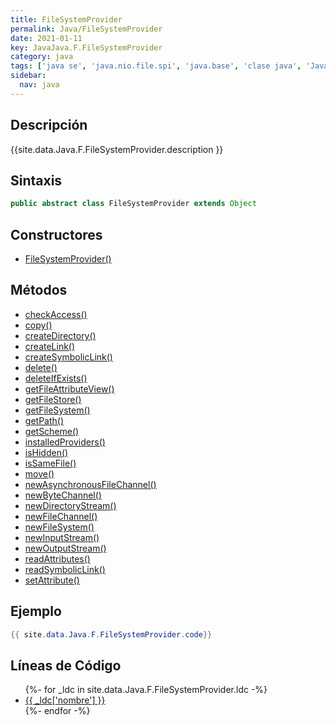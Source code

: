 ```yaml
---
title: FileSystemProvider
permalink: Java/FileSystemProvider
date: 2021-01-11
key: JavaJava.F.FileSystemProvider
category: java
tags: ['java se', 'java.nio.file.spi', 'java.base', 'clase java', 'Java 1.7']
sidebar: 
  nav: java
---
```


## Descripción
{{site.data.Java.F.FileSystemProvider.description }}

## Sintaxis
~~~java
public abstract class FileSystemProvider extends Object
~~~

## Constructores
* [FileSystemProvider()](/Java/FileSystemProvider/FileSystemProvider/)

## Métodos
* [checkAccess()](/Java/FileSystemProvider/checkAccess)
* [copy()](/Java/FileSystemProvider/copy)
* [createDirectory()](/Java/FileSystemProvider/createDirectory)
* [createLink()](/Java/FileSystemProvider/createLink)
* [createSymbolicLink()](/Java/FileSystemProvider/createSymbolicLink)
* [delete()](/Java/FileSystemProvider/delete)
* [deleteIfExists()](/Java/FileSystemProvider/deleteIfExists)
* [getFileAttributeView()](/Java/FileSystemProvider/getFileAttributeView)
* [getFileStore()](/Java/FileSystemProvider/getFileStore)
* [getFileSystem()](/Java/FileSystemProvider/getFileSystem)
* [getPath()](/Java/FileSystemProvider/getPath)
* [getScheme()](/Java/FileSystemProvider/getScheme)
* [installedProviders()](/Java/FileSystemProvider/installedProviders)
* [isHidden()](/Java/FileSystemProvider/isHidden)
* [isSameFile()](/Java/FileSystemProvider/isSameFile)
* [move()](/Java/FileSystemProvider/move)
* [newAsynchronousFileChannel()](/Java/FileSystemProvider/newAsynchronousFileChannel)
* [newByteChannel()](/Java/FileSystemProvider/newByteChannel)
* [newDirectoryStream()](/Java/FileSystemProvider/newDirectoryStream)
* [newFileChannel()](/Java/FileSystemProvider/newFileChannel)
* [newFileSystem()](/Java/FileSystemProvider/newFileSystem)
* [newInputStream()](/Java/FileSystemProvider/newInputStream)
* [newOutputStream()](/Java/FileSystemProvider/newOutputStream)
* [readAttributes()](/Java/FileSystemProvider/readAttributes)
* [readSymbolicLink()](/Java/FileSystemProvider/readSymbolicLink)
* [setAttribute()](/Java/FileSystemProvider/setAttribute)

## Ejemplo
~~~java
{{ site.data.Java.F.FileSystemProvider.code}}
~~~

## Líneas de Código
<ul>
{%- for _ldc in site.data.Java.F.FileSystemProvider.ldc -%}
   <li>
       <a href="{{_ldc['url'] }}">{{ _ldc['nombre'] }}</a>
   </li>
{%- endfor -%}
</ul>

